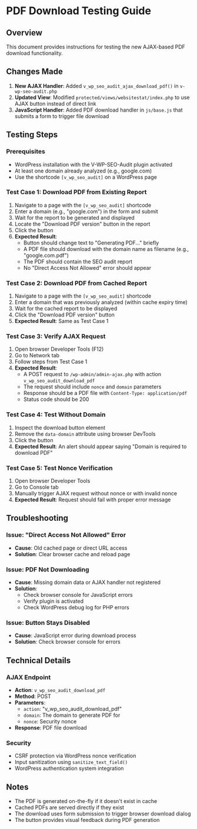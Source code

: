 # PDF Download Testing Guide

## Overview
This document provides instructions for testing the new AJAX-based PDF download functionality.

## Changes Made
1. **New AJAX Handler**: Added `v_wp_seo_audit_ajax_download_pdf()` in `v-wp-seo-audit.php`
2. **Updated View**: Modified `protected/views/websitestat/index.php` to use AJAX button instead of direct link
3. **JavaScript Handler**: Added PDF download handler in `js/base.js` that submits a form to trigger file download

## Testing Steps

### Prerequisites
- WordPress installation with the V-WP-SEO-Audit plugin activated
- At least one domain already analyzed (e.g., google.com)
- Use the shortcode `[v_wp_seo_audit]` on a WordPress page

### Test Case 1: Download PDF from Existing Report
1. Navigate to a page with the `[v_wp_seo_audit]` shortcode
2. Enter a domain (e.g., "google.com") in the form and submit
3. Wait for the report to be generated and displayed
4. Locate the "Download PDF version" button in the report
5. Click the button
6. **Expected Result**: 
   - Button should change text to "Generating PDF..." briefly
   - A PDF file should download with the domain name as filename (e.g., "google.com.pdf")
   - The PDF should contain the SEO audit report
   - No "Direct Access Not Allowed" error should appear

### Test Case 2: Download PDF from Cached Report
1. Navigate to a page with the `[v_wp_seo_audit]` shortcode
2. Enter a domain that was previously analyzed (within cache expiry time)
3. Wait for the cached report to be displayed
4. Click the "Download PDF version" button
5. **Expected Result**: Same as Test Case 1

### Test Case 3: Verify AJAX Request
1. Open browser Developer Tools (F12)
2. Go to Network tab
3. Follow steps from Test Case 1
4. **Expected Result**:
   - A POST request to `/wp-admin/admin-ajax.php` with action `v_wp_seo_audit_download_pdf`
   - The request should include `nonce` and `domain` parameters
   - Response should be a PDF file with `Content-Type: application/pdf`
   - Status code should be 200

### Test Case 4: Test Without Domain
1. Inspect the download button element
2. Remove the `data-domain` attribute using browser DevTools
3. Click the button
4. **Expected Result**: An alert should appear saying "Domain is required to download PDF"

### Test Case 5: Test Nonce Verification
1. Open browser Developer Tools
2. Go to Console tab
3. Manually trigger AJAX request without nonce or with invalid nonce
4. **Expected Result**: Request should fail with proper error message

## Troubleshooting

### Issue: "Direct Access Not Allowed" Error
- **Cause**: Old cached page or direct URL access
- **Solution**: Clear browser cache and reload page

### Issue: PDF Not Downloading
- **Cause**: Missing domain data or AJAX handler not registered
- **Solution**: 
  - Check browser console for JavaScript errors
  - Verify plugin is activated
  - Check WordPress debug log for PHP errors

### Issue: Button Stays Disabled
- **Cause**: JavaScript error during download process
- **Solution**: Check browser console for errors

## Technical Details

### AJAX Endpoint
- **Action**: `v_wp_seo_audit_download_pdf`
- **Method**: POST
- **Parameters**:
  - `action`: "v_wp_seo_audit_download_pdf"
  - `domain`: The domain to generate PDF for
  - `nonce`: Security nonce
- **Response**: PDF file download

### Security
- CSRF protection via WordPress nonce verification
- Input sanitization using `sanitize_text_field()`
- WordPress authentication system integration

## Notes
- The PDF is generated on-the-fly if it doesn't exist in cache
- Cached PDFs are served directly if they exist
- The download uses form submission to trigger browser download dialog
- The button provides visual feedback during PDF generation
